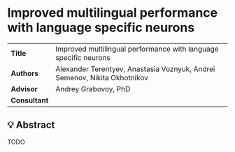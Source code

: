 # Improved multilingual performance with language specific neurons

<table>
    <tr>
        <td align="left"> <b> Title </b> </td>
        <td> Improved multilingual performance with language specific neurons </td>
    </tr>
    <tr>
        <td align="left"> <b> Authors </b> </td>
        <td> Alexander Terentyev, Anastasia Voznyuk, Andrei Semenov, Nikita Okhotnikov </td>
    </tr>
    <tr>
        <td align="left"> <b> Advisor </b> </td>
        <td> Andrey Grabovoy, PhD </td>
    </tr>
    <tr>
        <td align="left"> <b> Consultant </b> </td>
        <td> </td>
    </tr>
</table>

## 💡 Abstract
TODO
